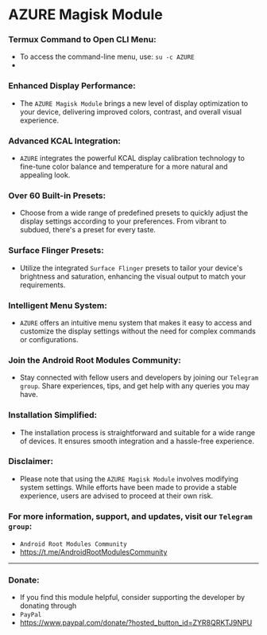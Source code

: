 # AZURE Magisk Module

### Termux Command to Open CLI Menu: 
- To access the command-line menu, use: `su -c AZURE`
- 
### Enhanced Display Performance: 
- The `AZURE Magisk Module` brings a new level of display optimization to your device, delivering improved colors, contrast, and overall visual experience.

### Advanced KCAL Integration: 
- `AZURE` integrates the powerful KCAL display calibration technology to fine-tune color balance and temperature for a more natural and appealing look.

### Over 60 Built-in Presets: 
- Choose from a wide range of predefined presets to quickly adjust the display settings according to your preferences. From vibrant to subdued, there's a preset for every taste.

### Surface Flinger Presets: 
- Utilize the integrated `Surface Flinger` presets to tailor your device's brightness and saturation, enhancing the visual output to match your requirements.

### Intelligent Menu System: 
- `AZURE` offers an intuitive menu system that makes it easy to access and customize the display settings without the need for complex commands or configurations.

### Join the Android Root Modules Community: 
- Stay connected with fellow users and developers by joining our `Telegram group`. Share experiences, tips, and get help with any queries you may have.

### Installation Simplified: 
- The installation process is straightforward and suitable for a wide range of devices. It ensures smooth integration and a hassle-free experience.

### Disclaimer: 
- Please note that using the `AZURE Magisk Module` involves modifying system settings. While efforts have been made to provide a stable experience, users are advised to proceed at their own risk.

### For more information, support, and updates, visit our `Telegram group`:
- `Android Root Modules Community`
- https://t.me/AndroidRootModulesCommunity

-------

### Donate: 
- If you find this module helpful, consider supporting the developer by donating through 
- `PayPal`
- https://www.paypal.com/donate/?hosted_button_id=ZYR8QRKTJ9NPU
